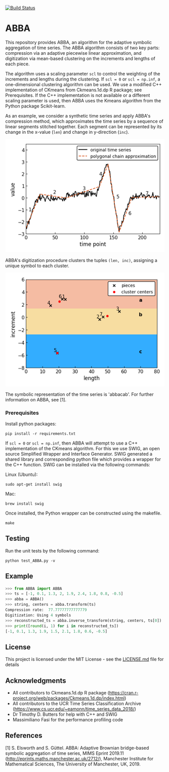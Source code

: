 [![Build Status](https://travis-ci.com/nla-group/ABBA.svg?branch=master)](https://travis-ci.com/nla-group/ABBA)

# ABBA
This repository provides ABBA, an algorithm for the adaptive symbolic
aggregation of time series. The ABBA algorithm consists of two
key parts: compression via an adaptive piecewise linear approximation, and
digitization via mean-based clustering on the increments and lengths of each
piece.

The algorithm uses a scaling parameter `scl` to control the weighting of
the increments and lengths during the clustering.
If `scl = 0` or `scl = np.inf`, a one-dimensional clustering algorithm can be
used. We use a modified C++ implementation of CKmeans from Ckmeans.1d.dp R
package; see Prerequisites. If the C++ implementation is not available or a
different scaling parameter is used, then ABBA uses the Kmeans algorithm
from the Python package Scikit-learn.

As an example, we consider a synthetic time series and apply ABBA's compression
method, which approximates the time series by a sequence of linear segments
stitched together. Each segment can be represented by its change in the
x-value (`len`) and change in y-direction (`inc`).

![Compression](./paper/basic_example/compression.png)

ABBA's digitization procedure clusters the tuples `(len, inc)`,
assigning a unique symbol to each cluster.

![Digitization](./paper/basic_example/digitization0.png)

The symbolic representation of the time series is 'abbacab'. For further
information on ABBA, see [1].

### Prerequisites
Install python packages:
```
pip install -r requirements.txt
```

If `scl = 0` or `scl = np.inf`, then ABBA will attempt to use a C++ implementation
of the CKmeans algorithm. For this we use SWIG, an open source Simplified
Wrapper and Interface Generator. SWIG generated a shared library and
corresponding python file which provides a wrapper for the C++ function. SWIG
can be installed via the following commands:

Linux (Ubuntu):
```
sudo apt-get install swig
```

Mac:
```
brew install swig
```

Once installed, the Python wrapper can be constructed using the makefile.
```
make
```

## Testing
Run the unit tests by the following command:
```
python test_ABBA.py -v
```

## Example

```python
>>> from ABBA import ABBA
>>> ts = [-1, 0.1, 1.3, 2, 1.9, 2.4, 1.8, 0.8, -0.5]
>>> abba = ABBA()
>>> string, centers = abba.transform(ts)
Compression rate:  77.77777777777779
Digitization: Using 4 symbols
>>> reconstructed_ts = abba.inverse_transform(string, centers, ts[0])
>>> print([round(i, 1) for i in reconstructed_ts])
[-1, 0.1, 1.3, 1.9, 1.5, 2.1, 1.8, 0.6, -0.5]
```


## License

This project is licensed under the MIT License - see the [LICENSE.md](LICENSE.md)
file for details


## Acknowledgments

* All contributors to Ckmeans.1d.dp R package
(https://cran.r-project.org/web/packages/Ckmeans.1d.dp/index.html)
* All contributors to the UCR Time Series Classification Archive
(https://www.cs.ucr.edu/~eamonn/time_series_data_2018/)
* Dr Timothy D. Butters for help with C++ and SWIG
* Massimiliano Fasi for the performance profiling code


## References

[1] S. Elsworth and S. Güttel. ABBA: Adaptive Brownian bridge-based symbolic
aggregation of time series, MIMS Eprint 2019.11 (<http://eprints.maths.manchester.ac.uk/2712/>),
Manchester Institute for Mathematical Sciences, The University of Manchester, UK, 2019.
